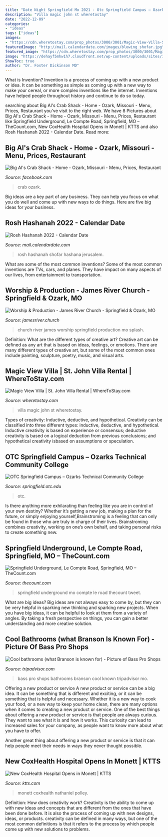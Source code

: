 ```yaml
---
title: "Date Night Springfield Mo 2021 - Otc Springfield Campus – Ozarks Technical Community College"
description: "Villa magic john st wheretostay"
date: "2022-12-09"
categories:
- "ideas"
tags: ["ideas"]
images:
- "https://cdn.wheretostay.com/prop_photos/3000/3001/Magic-View-Villa-St-John-WTS6.jpg"
featuredImage: "http://mail.calendardate.com/images/blowing_shofar.jpg"
featured_image: "https://cdn.wheretostay.com/prop_photos/3000/3001/Magic-View-Villa-St-John-WTS6.jpg"
image: "https://dehayf5mhw1h7.cloudfront.net/wp-content/uploads/sites/1028/2021/01/23144245/Cox-Monett.jpg"
ShowToc: true
author: "Dr. Foster Dickinson MD"
---
```



What is Invention?
Invention is a process of coming up with a new product or idea. It can be something as simple as coming up with a new way to make your cereal, or more complex inventions like the internet. Inventions have helped people throughout history and continue to do so today.

	

		
searching about Big Al&#039;s Crab Shack - Home - Ozark, Missouri - Menu, Prices, Restaurant you've visit to the right web. We have 8 Pictures about Big Al&#039;s Crab Shack - Home - Ozark, Missouri - Menu, Prices, Restaurant like Springfield Underground, Le Compte Road, Springfield, MO – TheCount.com, New CoxHealth Hospital Opens in Monett | KTTS and also Rosh Hashanah 2022 - Calendar Date. Read more:
		
    
## Big Al&#039;s Crab Shack - Home - Ozark, Missouri - Menu, Prices, Restaurant

<img loading=lazy src="https://lookaside.fbsbx.com/lookaside/crawler/media/?media_id=495118225185914" onerror="this.onerror=null;this.src='https://tse4.mm.bing.net/th?id=OIP.gMxHPHlQNta0kK5lIH0zMgHaJ4&amp;pid=15.1';" alt="Big Al&#039;s Crab Shack - Home - Ozark, Missouri - Menu, Prices, Restaurant">

_Source: facebook.com_

>crab ozark. 

	

Big ideas are a key part of any business. They can help you focus on what you do well and come up with new ways to do things. Here are five big ideas for your business.

    
## Rosh Hashanah 2022 - Calendar Date

<img loading=lazy src="http://mail.calendardate.com/images/blowing_shofar.jpg" onerror="this.onerror=null;this.src='https://tse3.mm.bing.net/th?id=OIP.z_AO82yBwJ6Szp5hW8sF6wHaFj&amp;pid=15.1';" alt="Rosh Hashanah 2022 - Calendar Date">

_Source: mail.calendardate.com_

>rosh hashanah shofar hashana jerusalem. 

	

What are some of the most common inventions?
Some of the most common inventions are TVs, cars, and planes. They have impact on many aspects of our lives, from entertainment to transportation.

    
## Worship &amp; Production - James River Church - Springfield &amp; Ozark, MO

<img loading=lazy src="https://jamesriver.church/wp-content/uploads/2015/03/MG_2485-copy-1600x1066.jpg" onerror="this.onerror=null;this.src='https://tse1.mm.bing.net/th?id=OIP.FfCax4Yy6kdzxNSS9-07AAHaE7&amp;pid=15.1';" alt="Worship &amp; Production - James River Church - Springfield &amp; Ozark, MO">

_Source: jamesriver.church_

>church river james worship springfield production mo splash. 

	

Definition: What are the different types of creative art?
Creative art can be defined as any art that is based on ideas, feelings, or emotions. There are many different types of creative art, but some of the most common ones include painting, sculpture, poetry, music, and visual arts.

    
## Magic View Villa | St. John Villa Rental | WhereToStay.com

<img loading=lazy src="https://cdn.wheretostay.com/prop_photos/3000/3001/Magic-View-Villa-St-John-WTS6.jpg" onerror="this.onerror=null;this.src='https://tse2.mm.bing.net/th?id=OIP.UmRw4vyqj5QQ5GRvA66MPgHaE8&amp;pid=15.1';" alt="Magic View Villa | St. John Villa Rental | WhereToStay.com">

_Source: wheretostay.com_

>villa magic john st wheretostay. 

	

Types of creativity: Inductive, deductive, and hypothetical.
Creativity can be classified into three different types: inductive, deductive, and hypothetical. Inductive creativity is based on experience or consensus; deductive creativity is based on a logical deduction from previous conclusions; and hypothetical creativity isbased on assumptions or speculation.

    
## OTC Springfield Campus – Ozarks Technical Community College

<img loading=lazy src="https://springfield.otc.edu/media/uploads/2015/06/IC_plaza.jpg" onerror="this.onerror=null;this.src='https://tse1.mm.bing.net/th?id=OIP.5uo5ajHvpl-dHiXuQVR94QHaDF&amp;pid=15.1';" alt="OTC Springfield Campus – Ozarks Technical Community College">

_Source: springfield.otc.edu_

>otc. 

	

Is there anything more exhilarating than feeling like you are in control of your own destiny? Whether it’s getting a new job, making a plan for the future, or simply enjoying yourself,Brainstroming is a feeling that can only be found in those who are truly in charge of their lives. Brainstroming combines creativity, working on one’s own behalf, and taking personal risks to create something new.

    
## Springfield Underground, Le Compte Road, Springfield, MO – TheCount.com

<img loading=lazy src="https://thecount.com/wp-content/uploads/2019/12/Springfield-Underground-Le-Compte-Road-Springfield-MO.jpg" onerror="this.onerror=null;this.src='https://tse4.mm.bing.net/th?id=OIP.tjwS-xmKsQb4DP63uBOqzAHaEB&amp;pid=15.1';" alt="Springfield Underground, Le Compte Road, Springfield, MO – TheCount.com">

_Source: thecount.com_

>springfield underground mo compte le road thecount tweet. 

	

What are big ideas?
Big ideas are not always easy to come by, but they can be very helpful in sparking new thinking and sparking new projects. When you have big ideas, it can be helpful to look at them from a variety of angles. By taking a fresh perspective on things, you can gain a better understanding and more creative solution.

    
## Cool Bathrooms (what Branson Is Known For) - Picture Of Bass Pro Shops

<img loading=lazy src="https://media-cdn.tripadvisor.com/media/photo-s/08/32/4c/ce/cool-bathrooms-what-branson.jpg" onerror="this.onerror=null;this.src='https://tse4.mm.bing.net/th?id=OIP.vK40AKZWVivlpdC18vRZXAHaE5&amp;pid=15.1';" alt="Cool bathrooms (what Branson is known for) - Picture of Bass Pro Shops">

_Source: tripadvisor.com_

>bass pro shops bathrooms branson cool known tripadvisor mo. 

	

Offering a new product or service
A new product or service can be a big idea. It can be something that is different and exciting, or it can be something that is helpful and necessary. Whether it is a new way to cook your food, or a new way to keep your home clean, there are many options when it comes to creating a new product or service. 
One of the best things about offering a new product or service is that people are always curious. They want to see what it is and how it works. This curiosity can lead to increased sales for your company, as people want to know more about what you have to offer. 

Another great thing about offering a new product or service is that it can help people meet their needs in ways they never thought possible.

    
## New CoxHealth Hospital Opens In Monett | KTTS

<img loading=lazy src="https://dehayf5mhw1h7.cloudfront.net/wp-content/uploads/sites/1028/2021/01/23144245/Cox-Monett.jpg" onerror="this.onerror=null;this.src='https://tse2.mm.bing.net/th?id=OIP.SQyvc6Ft1HFj8LNg3W9hzwHaE7&amp;pid=15.1';" alt="New CoxHealth Hospital Opens in Monett | KTTS">

_Source: ktts.com_

>monett coxhealth nathaniel polley. 

	

Definition: How does creativity work?
Creativity is the ability to come up with new ideas and concepts that are different from the ones that have been done before. It is also the process of coming up with new designs, ideas, or products. creativity can be defined in many ways, but one of the most common definitions is that it refers to the process by which people come up with new solutions to problems.

